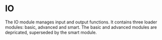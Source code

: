 # IO

The IO module manages input and output functions. It contains three loader modules: basic, advanced and smart. The basic and advanced modules are depricated, superseded by the smart module.
